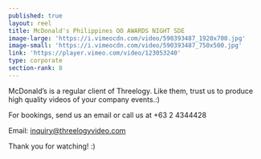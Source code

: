 ```yaml
---
published: true
layout: reel
title: McDonald's Philippines OO AWARDS NIGHT SDE
image-large: 'https://i.vimeocdn.com/video/590393487_1920x700.jpg'
image-small: 'https://i.vimeocdn.com/video/590393487_750x500.jpg'
link: 'https://player.vimeo.com/video/123053240'
type: corporate
section-rank: 8
---
```

McDonald’s is a regular client of Threelogy. Like them, trust us to produce high quality videos of your company events.:) 

For bookings, send us an email or call us at +63 2 4344428

Email: inquiry@threelogyvideo.com

Thank you for watching! :)


